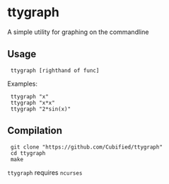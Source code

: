 # ttygraph

A simple utility for graphing on the commandline

## Usage

     ttygraph [righthand of func]

Examples:

     ttygraph "x"
     ttygraph "x*x"
     ttygraph "2*sin(x)"

## Compilation

     git clone "https://github.com/Cubified/ttygraph"
     cd ttygraph
     make

`ttygraph` requires `ncurses`
